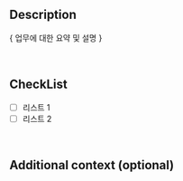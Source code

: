## Description

{ 업무에 대한 요약 및 설명 }

<br/>

## CheckList

- [ ] 리스트 1
- [ ] 리스트 2

<br/>

## Additional context (optional)

<!-- Add any other context about the problem here. -->
